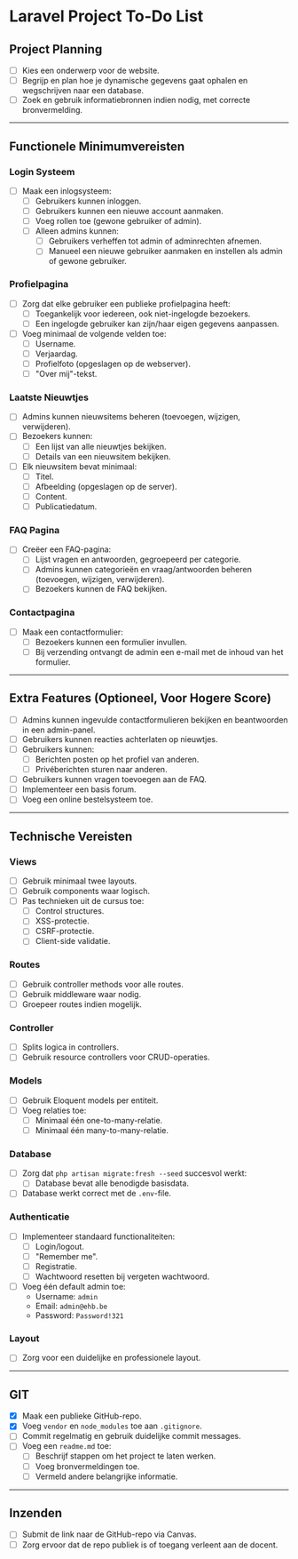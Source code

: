 # Laravel Project To-Do List

## Project Planning
- [ ] Kies een onderwerp voor de website.
- [ ] Begrijp en plan hoe je dynamische gegevens gaat ophalen en wegschrijven naar een database.
- [ ] Zoek en gebruik informatiebronnen indien nodig, met correcte bronvermelding.

---

## Functionele Minimumvereisten

### Login Systeem
- [ ] Maak een inlogsysteem:
  - [ ] Gebruikers kunnen inloggen.
  - [ ] Gebruikers kunnen een nieuwe account aanmaken.
  - [ ] Voeg rollen toe (gewone gebruiker of admin).
  - [ ] Alleen admins kunnen:
    - [ ] Gebruikers verheffen tot admin of adminrechten afnemen.
    - [ ] Manueel een nieuwe gebruiker aanmaken en instellen als admin of gewone gebruiker.

### Profielpagina
- [ ] Zorg dat elke gebruiker een publieke profielpagina heeft:
  - [ ] Toegankelijk voor iedereen, ook niet-ingelogde bezoekers.
  - [ ] Een ingelogde gebruiker kan zijn/haar eigen gegevens aanpassen.
- [ ] Voeg minimaal de volgende velden toe:
  - [ ] Username.
  - [ ] Verjaardag.
  - [ ] Profielfoto (opgeslagen op de webserver).
  - [ ] "Over mij"-tekst.

### Laatste Nieuwtjes
- [ ] Admins kunnen nieuwsitems beheren (toevoegen, wijzigen, verwijderen).
- [ ] Bezoekers kunnen:
  - [ ] Een lijst van alle nieuwtjes bekijken.
  - [ ] Details van een nieuwsitem bekijken.
- [ ] Elk nieuwsitem bevat minimaal:
  - [ ] Titel.
  - [ ] Afbeelding (opgeslagen op de server).
  - [ ] Content.
  - [ ] Publicatiedatum.

### FAQ Pagina
- [ ] Creëer een FAQ-pagina:
  - [ ] Lijst vragen en antwoorden, gegroepeerd per categorie.
  - [ ] Admins kunnen categorieën en vraag/antwoorden beheren (toevoegen, wijzigen, verwijderen).
  - [ ] Bezoekers kunnen de FAQ bekijken.

### Contactpagina
- [ ] Maak een contactformulier:
  - [ ] Bezoekers kunnen een formulier invullen.
  - [ ] Bij verzending ontvangt de admin een e-mail met de inhoud van het formulier.

---

## Extra Features (Optioneel, Voor Hogere Score)
- [ ] Admins kunnen ingevulde contactformulieren bekijken en beantwoorden in een admin-panel.
- [ ] Gebruikers kunnen reacties achterlaten op nieuwtjes.
- [ ] Gebruikers kunnen:
  - [ ] Berichten posten op het profiel van anderen.
  - [ ] Privéberichten sturen naar anderen.
- [ ] Gebruikers kunnen vragen toevoegen aan de FAQ.
- [ ] Implementeer een basis forum.
- [ ] Voeg een online bestelsysteem toe.

---

## Technische Vereisten

### Views
- [ ] Gebruik minimaal twee layouts.
- [ ] Gebruik components waar logisch.
- [ ] Pas technieken uit de cursus toe:
  - [ ] Control structures.
  - [ ] XSS-protectie.
  - [ ] CSRF-protectie.
  - [ ] Client-side validatie.

### Routes
- [ ] Gebruik controller methods voor alle routes.
- [ ] Gebruik middleware waar nodig.
- [ ] Groepeer routes indien mogelijk.

### Controller
- [ ] Splits logica in controllers.
- [ ] Gebruik resource controllers voor CRUD-operaties.

### Models
- [ ] Gebruik Eloquent models per entiteit.
- [ ] Voeg relaties toe:
  - [ ] Minimaal één one-to-many-relatie.
  - [ ] Minimaal één many-to-many-relatie.

### Database
- [ ] Zorg dat `php artisan migrate:fresh --seed` succesvol werkt:
  - [ ] Database bevat alle benodigde basisdata.
- [ ] Database werkt correct met de `.env`-file.

### Authenticatie
- [ ] Implementeer standaard functionaliteiten:
  - [ ] Login/logout.
  - [ ] "Remember me".
  - [ ] Registratie.
  - [ ] Wachtwoord resetten bij vergeten wachtwoord.
- [ ] Voeg één default admin toe:
  - Username: `admin`
  - Email: `admin@ehb.be`
  - Password: `Password!321`

### Layout
- [ ] Zorg voor een duidelijke en professionele layout.

---

## GIT
- [x] Maak een publieke GitHub-repo.
- [x] Voeg `vendor` en `node_modules` toe aan `.gitignore`.
- [ ] Commit regelmatig en gebruik duidelijke commit messages.
- [ ] Voeg een `readme.md` toe:
  - [ ] Beschrijf stappen om het project te laten werken.
  - [ ] Voeg bronvermeldingen toe.
  - [ ] Vermeld andere belangrijke informatie.

---

## Inzenden
- [ ] Submit de link naar de GitHub-repo via Canvas.
- [ ] Zorg ervoor dat de repo publiek is of toegang verleent aan de docent.
